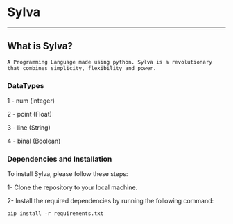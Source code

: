 # Sylva
------------------------------------------------------------------------------
## What is Sylva?
``` A Programming Language made using python. Sylva is a revolutionary that combines simplicity, flexibility and power. ```
### DataTypes
1 - num (integer)

2 - point (Float)

3 - line (String)

4 - binal (Boolean)

### Dependencies and Installation
To install Sylva, please follow these steps:

1- Clone the repository to your local machine.

2- Install the required dependencies by running the following command:

```python
pip install -r requirements.txt
```
